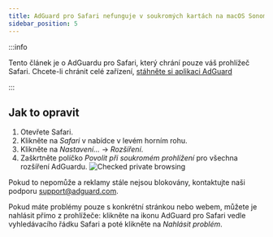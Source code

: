 ```yaml
---
title: AdGuard pro Safari nefunguje v soukromých kartách na macOS Sonoma
sidebar_position: 5
---
```


:::info

Tento článek je o AdGuardu pro Safari, který chrání pouze váš prohlížeč Safari. Chcete-li chránit celé zařízení, [stáhněte si aplikaci AdGuard](https://agrd.io/download-kb-adblock)

:::

## Jak to opravit

1. Otevřete Safari.
2. Klikněte na _Safari_ v nabídce v levém horním rohu.
3. Klikněte na _Nastavení…_ → _Rozšíření_.
4. Zaškrtněte políčko _Povolit při soukromém prohlížení_ pro všechna rozšíření AdGuardu.
 ![Checked private browsing](https://cdn.adtidy.org/content/Kb/ad_blocker/safari/adg-safari-sonoma-private.png)

Pokud to nepomůže a reklamy stále nejsou blokovány, kontaktujte naši podporu support@adguard.com.

Pokud máte problémy pouze s konkrétní stránkou nebo webem, můžete je nahlásit přímo z prohlížeče: klikněte na ikonu AdGuard pro Safari vedle vyhledávacího řádku Safari a poté klikněte na _Nahlásit problém_.
